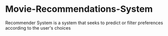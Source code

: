 # Movie-Recommendations-System

Recommender System is a system that seeks to predict or filter preferences according to the user's choices
